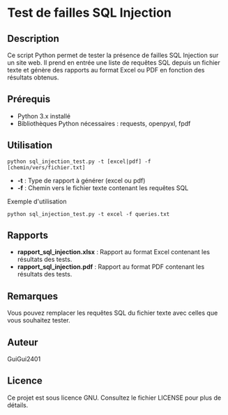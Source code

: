# Test de failles SQL Injection

## Description
Ce script Python permet de tester la présence de failles SQL Injection sur un site web. Il prend en entrée une liste de requêtes SQL depuis un fichier texte et génère des rapports au format Excel ou PDF en fonction des résultats obtenus.

## Prérequis

- Python 3.x installé
- Bibliothèques Python nécessaires : requests, openpyxl, fpdf

## Utilisation

```
python sql_injection_test.py -t [excel|pdf] -f [chemin/vers/fichier.txt]
```

- **-t** : Type de rapport à générer (excel ou pdf)
- **-f** : Chemin vers le fichier texte contenant les requêtes SQL

Exemple d'utilisation

```
python sql_injection_test.py -t excel -f queries.txt
```

## Rapports

- **rapport_sql_injection.xlsx** : Rapport au format Excel contenant les résultats des tests.
- **rapport_sql_injection.pdf** : Rapport au format PDF contenant les résultats des tests.

## Remarques

Vous pouvez remplacer les requêtes SQL du fichier texte avec celles que vous souhaitez tester.

## Auteur
GuiGui2401

## Licence
Ce projet est sous licence GNU. Consultez le fichier LICENSE pour plus de détails.